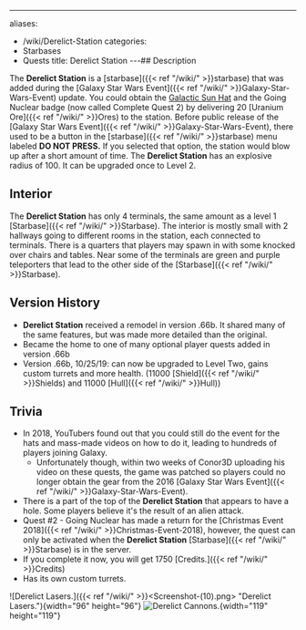 ---
aliases:
- /wiki/Derelict-Station
categories:
- Starbases
- Quests
title: Derelict Station
---## Description

The **Derelict Station** is a [starbase]({{< ref "/wiki/" >}}starbase) that was added during the [Galaxy Star Wars Event]({{< ref "/wiki/" >}}Galaxy-Star-Wars-Event) update. You could obtain the [Galactic Sun Hat](https://www.roblox.com/catalog/566778868/Galactic-Sun-Hat) and the Going Nuclear badge (now called Complete Quest 2) by delivering 20 [Uranium Ore]({{< ref "/wiki/" >}}Ores) to the station. Before public release of the [Galaxy Star Wars Event]({{< ref "/wiki/" >}}Galaxy-Star-Wars-Event), there used to be a button in the [starbase]({{< ref "/wiki/" >}}starbase) menu labeled **DO NOT PRESS.** If you selected that option, the station would blow up after a short amount of time. The **Derelict Station** has an explosive radius of 100. It can be upgraded once to Level 2.

## Interior

The **Derelict Station** has only 4 terminals, the same amount as a level 1 [Starbase]({{< ref "/wiki/" >}}Starbase). The interior is mostly small with 2 hallways going to different rooms in the station, each connected to terminals. There is a quarters that players may spawn in with some knocked over chairs and tables. Near some of the terminals are green and purple teleporters that lead to the other side of the [Starbase]({{< ref "/wiki/" >}}Starbase).

## Version History 

- **Derelict Station** received a remodel in version .66b. It shared many of the same features, but was made more detailed than the original.
- Became the home to one of many optional player quests added in version .66b
- Version .66b, 10/25/19: can now be upgraded to Level Two, gains custom turrets and more health. (11000 [Shield]({{< ref "/wiki/" >}}Shields) and 11000 [Hull]({{< ref "/wiki/" >}}Hull))

## Trivia

- In 2018, YouTubers found out that you could still do the event for the hats and mass-made videos on how to do it, leading to hundreds of players joining Galaxy.
  - Unfortunately though, within two weeks of Conor3D uploading his video on these quests, the game was patched so players could no longer obtain the gear from the 2016 [Galaxy Star Wars Event]({{< ref "/wiki/" >}}Galaxy-Star-Wars-Event).
- There is a part of the top of the **Derelict Station** that appears to have a hole. Some players believe it's the result of an alien attack.
- Quest #2 - Going Nuclear has made a return for the [Christmas Event 2018]({{< ref "/wiki/" >}}Christmas-Event-2018), however, the quest can only be activated when the **Derelict Station** [Starbase]({{< ref "/wiki/" >}}Starbase) is in the server.
- If you complete it now, you will get 1750 [Credits.]({{< ref "/wiki/" >}}Credits)
- Has its own custom turrets.

![Derelict Lasers.]({{< ref "/wiki/" >}}<Screenshot-(10).png> "Derelict Lasers."){width="96" height="96"} ![Derelict
Cannons.](<Screenshot_(9).png> "Derelict Cannons."){width="119" height="119"}
